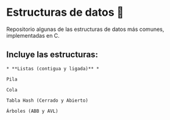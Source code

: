 # Estructuras de datos 🚀

Repositorio algunas de las estructuras de datos más comunes, implementadas en C.

## Incluye las estructuras:
```
* **Listas (contigua y ligada)** *

Pila

Cola

Tabla Hash (Cerrado y Abierto)

Árboles (ABB y AVL)
